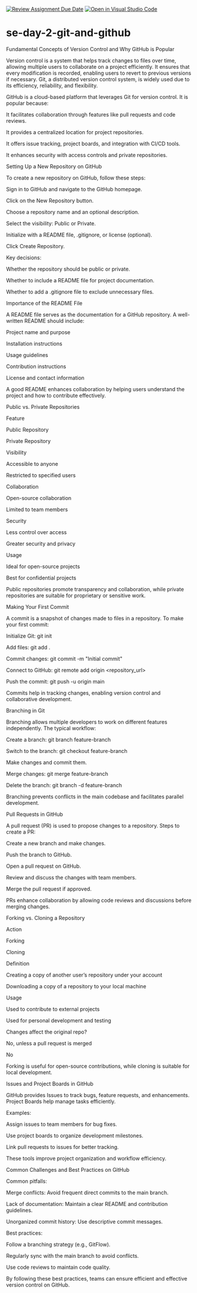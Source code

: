 [![Review Assignment Due Date](https://classroom.github.com/assets/deadline-readme-button-22041afd0340ce965d47ae6ef1cefeee28c7c493a6346c4f15d667ab976d596c.svg)](https://classroom.github.com/a/8wgCKhpZ)
[![Open in Visual Studio Code](https://classroom.github.com/assets/open-in-vscode-2e0aaae1b6195c2367325f4f02e2d04e9abb55f0b24a779b69b11b9e10269abc.svg)](https://classroom.github.com/online_ide?assignment_repo_id=18506433&assignment_repo_type=AssignmentRepo)
# se-day-2-git-and-github
Fundamental Concepts of Version Control and Why GitHub is Popular

Version control is a system that helps track changes to files over time, allowing multiple users to collaborate on a project efficiently. It ensures that every modification is recorded, enabling users to revert to previous versions if necessary. Git, a distributed version control system, is widely used due to its efficiency, reliability, and flexibility.

GitHub is a cloud-based platform that leverages Git for version control. It is popular because:

It facilitates collaboration through features like pull requests and code reviews.

It provides a centralized location for project repositories.

It offers issue tracking, project boards, and integration with CI/CD tools.

It enhances security with access controls and private repositories.

Setting Up a New Repository on GitHub

To create a new repository on GitHub, follow these steps:

Sign in to GitHub and navigate to the GitHub homepage.

Click on the New Repository button.

Choose a repository name and an optional description.

Select the visibility: Public or Private.

Initialize with a README file, .gitignore, or license (optional).

Click Create Repository.

Key decisions:

Whether the repository should be public or private.

Whether to include a README file for project documentation.

Whether to add a .gitignore file to exclude unnecessary files.

Importance of the README File

A README file serves as the documentation for a GitHub repository. A well-written README should include:

Project name and purpose

Installation instructions

Usage guidelines

Contribution instructions

License and contact information

A good README enhances collaboration by helping users understand the project and how to contribute effectively.

Public vs. Private Repositories

Feature

Public Repository

Private Repository

Visibility

Accessible to anyone

Restricted to specified users

Collaboration

Open-source collaboration

Limited to team members

Security

Less control over access

Greater security and privacy

Usage

Ideal for open-source projects

Best for confidential projects

Public repositories promote transparency and collaboration, while private repositories are suitable for proprietary or sensitive work.

Making Your First Commit

A commit is a snapshot of changes made to files in a repository. To make your first commit:

Initialize Git: git init

Add files: git add .

Commit changes: git commit -m "Initial commit"

Connect to GitHub: git remote add origin <repository_url>

Push the commit: git push -u origin main

Commits help in tracking changes, enabling version control and collaborative development.

Branching in Git

Branching allows multiple developers to work on different features independently. The typical workflow:

Create a branch: git branch feature-branch

Switch to the branch: git checkout feature-branch

Make changes and commit them.

Merge changes: git merge feature-branch

Delete the branch: git branch -d feature-branch

Branching prevents conflicts in the main codebase and facilitates parallel development.

Pull Requests in GitHub

A pull request (PR) is used to propose changes to a repository. Steps to create a PR:

Create a new branch and make changes.

Push the branch to GitHub.

Open a pull request on GitHub.

Review and discuss the changes with team members.

Merge the pull request if approved.

PRs enhance collaboration by allowing code reviews and discussions before merging changes.

Forking vs. Cloning a Repository

Action

Forking

Cloning

Definition

Creating a copy of another user’s repository under your account

Downloading a copy of a repository to your local machine

Usage

Used to contribute to external projects

Used for personal development and testing

Changes affect the original repo?

No, unless a pull request is merged

No

Forking is useful for open-source contributions, while cloning is suitable for local development.

Issues and Project Boards in GitHub

GitHub provides Issues to track bugs, feature requests, and enhancements. Project Boards help manage tasks efficiently.

Examples:

Assign issues to team members for bug fixes.

Use project boards to organize development milestones.

Link pull requests to issues for better tracking.

These tools improve project organization and workflow efficiency.

Common Challenges and Best Practices on GitHub

Common pitfalls:

Merge conflicts: Avoid frequent direct commits to the main branch.

Lack of documentation: Maintain a clear README and contribution guidelines.

Unorganized commit history: Use descriptive commit messages.

Best practices:

Follow a branching strategy (e.g., GitFlow).

Regularly sync with the main branch to avoid conflicts.

Use code reviews to maintain code quality.

By following these best practices, teams can ensure efficient and effective version control on GitHub.
